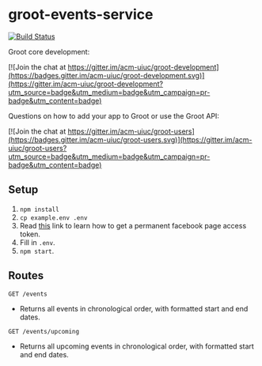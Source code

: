 # groot-events-service

[![Build Status](https://travis-ci.org/acm-uiuc/groot-events-service.svg?branch=master)](https://travis-ci.org/acm-uiuc/groot-events-service)

Groot core development:

[![Join the chat at https://gitter.im/acm-uiuc/groot-development](https://badges.gitter.im/acm-uiuc/groot-development.svg)](https://gitter.im/acm-uiuc/groot-development?utm_source=badge&utm_medium=badge&utm_campaign=pr-badge&utm_content=badge)

Questions on how to add your app to Groot or use the Groot API:

[![Join the chat at https://gitter.im/acm-uiuc/groot-users](https://badges.gitter.im/acm-uiuc/groot-users.svg)](https://gitter.im/acm-uiuc/groot-users?utm_source=badge&utm_medium=badge&utm_campaign=pr-badge&utm_content=badge)


## Setup

1. `npm install`
2. `cp example.env .env`
3. Read [this](http://stackoverflow.com/questions/12168452/long-lasting-fb-access-token-for-server-to-pull-fb-page-info) link to learn how to get a permanent facebook page access token.
4. Fill in `.env`.
5. `npm start`.

## Routes

`GET /events`

- Returns all events in chronological order, with formatted start and end dates.

`GET /events/upcoming`

- Returns all upcoming events in chronological order, with formatted start and end dates.
